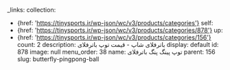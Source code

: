 _links:
  collection:
  - {href: 'https://tinysports.ir/wp-json/wc/v3/products/categories'}
  self:
  - {href: 'https://tinysports.ir/wp-json/wc/v3/products/categories/878'}
  up:
  - {href: 'https://tinysports.ir/wp-json/wc/v3/products/categories/156'}
count: 2
description: باترفلای شاپ - قیمت توپ باترفلای
display: default
id: 878
image: null
menu_order: 38
name: توپ پینگ پنگ باترفلای
parent: 156
slug: butterfly-pingpong-ball
